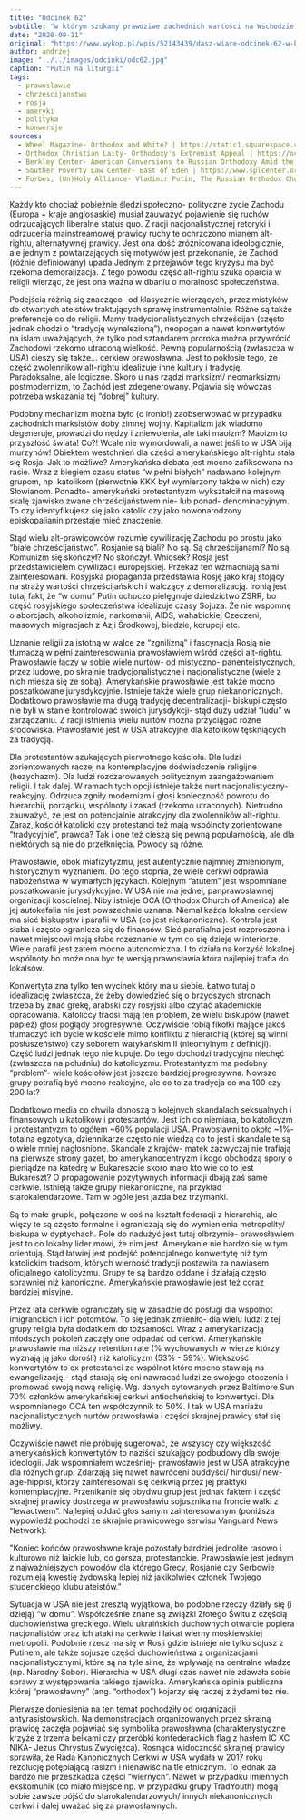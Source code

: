 ```yaml
---
title: "Odcinek 62"
subtitle: "w którym szukamy prawdziwe zachodnich wartości na Wschodzie."
date: "2020-09-11"
original: "https://www.wykop.pl/wpis/52143439/dasz-wiare-odcinek-62-w-ktorym-szukamy-prawdziwe-z/"
author: andrzej
image: "../../images/odcinki/odc62.jpg"
caption: "Putin na liturgii"
tags:
  - prawoslawie
  - chrzescijanstwo
  - rosja
  - ameryki
  - polityka
  - konwersje
sources:
  - Wheel Magazine- Orthodox and White? | https://static1.squarespace.com/static/54d0df1ee4b036ef1e44b144/t/5d40a034c1dd0200013aee6b/1564516409084/Wheel17_Ch5_Leonova.pdf
  - Orthodox Christian Laity- Orthodoxy's Extremist Appeal | https://ocl.org/orthodoxys-extremist-appeal/
  - Berkley Center- American Conversions to Russian Orthodoxy Amid the Global Culture Wars | https://berkleycenter.georgetown.edu/responses/american-conversions-to-russian-orthodoxy-amid-the-global-culture-wars
  - Souther Poverty Law Center- East of Eden | https://www.splcenter.org/fighting-hate/intelligence-report/2014/east-eden
  - Forbes, (Un)Holy Alliance- Vladimir Putin, The Russian Orthodox Church And Russian Exceptionalism | https://www.forbes.com/sites/paulcoyer/2015/05/21/unholy-alliance-vladimir-putin-and-the-russian-orthodox-church/#4010186027d5
---
```


Każdy kto chociaż pobieżnie śledzi społeczno- polityczne życie Zachodu (Europa + kraje anglosaskie) musiał zauważyć pojawienie się ruchów odrzucających liberalne status quo. Z racji nacjonalistycznej retoryki i odrzucenia mainstreamowej prawicy ruchy te ochrzczono mianem alt-rightu, alternatywnej prawicy. Jest ona dość zróżnicowana ideologicznie, ale jednym z powtarzających się motywów jest przekonanie, że Zachód (różnie definiowany) upada.Jednym z przejawów tego kryzysu ma być rzekoma demoralizacja. Z tego powodu część alt-rightu szuka oparcia w religii wierząc, że jest ona ważna w dbaniu o moralność społeczeństwa.

Podejścia różnią się znacząco- od klasycznie wierzących, przez mistyków do otwartych ateistów traktujących sprawę instrumentalnie. Różne są także preferencje co do religii. Mamy tradycjonalistycznych chrześcijan (często jednak chodzi o “tradycję wynalezioną”), neopogan a nawet konwertytów na islam uważających, że tylko pod sztandarem proroka można przywrócić Zachodowi rzekomo utraconą wielkość. Pewną popularnością (zwłaszcza w USA) cieszy się także… cerkiew prawosławna. Jest to pokłosie tego, że część zwolenników alt-rightu idealizuje inne kultury i tradycję. Paradoksalne, ale logiczne. Skoro u nas rządzi marksizm/ neomarksizm/ postmodernizm, to Zachód jest zdegenerowany. Pojawia się wówczas potrzeba wskazania tej “dobrej” kultury.

Podobny mechanizm można było (o ironio!) zaobserwować w przypadku zachodnich marksistów doby zimnej wojny. Kapitalizm jak wiadomo degeneruje, prowadzi do nędzy i zniewolenia, ale taki maoizm? Maoizm to przyszłość świata! Co?! Wcale nie wymordowali, a nawet jeśli to w USA biją murzynów! Obiektem westchnień dla części amerykańskiego alt-rightu stała się Rosja. Jak to możliwe? Amerykańska debata jest mocno zafiksowana na rasie. Wraz z biegiem czasu status “w pełni białych” nadawano kolejnym grupom, np. katolikom (pierwotnie KKK był wymierzony także w nich) czy Słowianom. Ponadto- amerykański protestantyzm wykształcił na masową skalę zjawisko zwane chrześcijaństwem nie- lub ponad- denominacyjnym. To czy identyfikujesz się jako katolik czy jako nowonarodzony episkopalianin przestaje mieć znaczenie.

Stąd wielu alt-prawicowców rozumie cywilizację Zachodu po prostu jako “białe chrześcijaństwo”. Rosjanie są biali? No są. Są chrześcijanami? No są. Komunizm się skończył? No skończył. Wniosek? Rosja jest przedstawicielem cywilizacji europejskiej. Przekaz ten wzmacniają sami zainteresowani. Rosyjska propaganda przedstawia Rosję jako kraj stojący na straży wartości chrześcijańskich i walczący z demoralizacją. Ironią jest tutaj fakt, że “w domu” Putin ochoczo pielęgnuje dziedzictwo ZSRR, bo część rosyjskiego społeczeństwa idealizuje czasy Sojuza. Że nie wspomnę o aborcjach, alkoholizmie, narkomanii, AIDS, wahabickiej Czeczeni, masowych migracjach z Azji Środkowej, biedzie, korupcji etc.

Uznanie religii za istotną w walce ze “zgnilizną” i fascynacja Rosją nie tłumaczą w pełni zainteresowania prawosławiem wśród części alt-rightu. Prawosławie łączy w sobie wiele nurtów- od mistyczno- panenteistycznych, przez ludowe, po skrajnie tradycjonalistyczne i nacjonalistyczne (wiele z nich miesza się ze sobą). Amerykańskie prawosławie jest także mocno poszatkowane jurysdykcyjnie. Istnieje także wiele grup niekanonicznych. Dodatkowo prawosławie ma długą tradycję decentralizacji- biskupi często nie byli w stanie kontrolować swoich jurysdykcji- stąd duży udział “ludu” w zarządzaniu. Z racji istnienia wielu nurtów można przyciągać różne środowiska. Prawosławie jest w USA atrakcyjne dla katolików tęskniących za tradycją.

Dla protestantów szukających pierwotnego kościoła. Dla ludzi zorientowanych raczej na kontemplacyjne doświadczenie religijne (hezychazm). Dla ludzi rozczarowanych politycznym zaangażowaniem religii. I tak dalej. W ramach tych opcji istnieje także nurt nacjonalistyczny- reakcyjny. Odrzuca zgniły modernizm i głosi konieczność powrotu do hierarchii, porządku, wspólnoty i zasad (rzekomo utraconych). Nietrudno zauważyć, że jest on potencjalnie atrakcyjny dla zwolenników alt-rightu. Zaraz, kościół katolicki czy protestanci też mają wspólnoty zorientowane “tradycyjnie”, prawda? Tak i one też cieszą się pewną popularnością, ale dla niektórych są nie do przełknięcia. Powody są różne.

Prawosławie, obok miafizytyzmu, jest autentycznie najmniej zmienionym, historycznym wyznaniem. Do tego stopnia, że wiele cerkwi odprawia nabożeństwa w wymarłych językach. Kolejnym “atutem” jest wspomniane poszatkowanie jurysdykcyjne. W USA nie ma jednej, panprawosławnej organizacji kościelnej. Niby istnieje OCA (Orthodox Church of America) ale jej autokefalia nie jest powszechnie uznana. Niemal każda lokalna cerkiew ma sieć biskupstw i parafii w USA (co jest niekanoniczne). Kontrola jest słaba i często ogranicza się do finansów. Sieć parafialna jest rozproszona i nawet miejscowi mają słabe rozeznanie w tym co się dzieje w interiorze. Wiele parafii jest zatem mocno autonomiczna. I to działa na korzyść lokalnej wspólnoty bo może ona być tę wersją prawosławia która najlepiej trafia do lokalsów.

Konwertyta zna tylko ten wycinek który ma u siebie. Łatwo tutaj o idealizację zwłaszcza, że żeby dowiedzieć się o brzydszych stronach trzeba by znać grekę, arabski czy rosyjski albo czytać akademickie opracowania. Katoliccy tradsi mają ten problem, że wielu biskupów (nawet papież) głosi poglądy progresywne. Oczywiście robią fikołki mające jakoś tłumaczyć ich bycie w kościele mimo konfliktu z hierarchią (której są winni posłuszeństwo) czy soborem watykańskim II (nieomylnym z definicji). Część ludzi jednak tego nie kupuje. Do tego dochodzi tradycyjna niechęć (zwłaszcza na południu) do katolicyzmu. Protestantyzm ma podobny “problem”- wiele kościołów jest jeszcze bardziej progresywna. Nowsze grupy potrafią być mocno reakcyjne, ale co to za tradycja co ma 100 czy 200 lat?

Dodatkowo media co chwila donoszą o kolejnych skandalach seksualnych i finansowych u katolików i protestantów. Jest ich co niemiara, bo katolicyzm i protestantyzm to ogółem ~60% populacji USA. Prawosławni to około ~1%- totalna egzotyka, dziennikarze często nie wiedzą co to jest i skandale te są o wiele mniej nagłośnione. Skandale z krajów- matek zazwyczaj nie trafiają na pierwsze strony gazet, bo amerykanocentryzm i kogo obchodzą spory o pieniądze na katedrę w Bukareszcie skoro mało kto wie co to jest Bukareszt? O propagowanie pozytywnych informacji dbają zaś same cerkwie. Istnieją także grupy niekanoniczne, na przykład starokalendarzowe. Tam w ogóle jest jazda bez trzymanki.

Są to małe grupki, połączone w coś na kształt federacji z hierarchią, ale więzy te są często formalne i ograniczają się do wymienienia metropolity/ biskupa w dyptychach. Pole do nadużyć jest tutaj olbrzymie- prawosławiem jest to co lokalny lider mówi, że nim jest. Amerykanie nie bardzo się w tym orientują. Stąd łatwiej jest podejść potencjalnego konwertytę niż tym katolickim tradsom, których wierność tradycji postawiła za nawiasem oficjalnego katolicyzmu. Grupy te są bardzo oddane i działają często sprawniej niż kanoniczne. Amerykańskie prawosławie jest też coraz bardziej misyjne.

Przez lata cerkwie ograniczały się w zasadzie do posługi dla wspólnot imigranckich i ich potomków. To się jednak zmieniło- dla wielu ludzi z tej grupy religia była dodatkiem do tożsamości. Wraz z amerykanizacją młodszych pokoleń zaczęły one odpadać od cerkwi. Amerykańskie prawosławie ma niższy retention rate (% wychowanych w wierze którzy wyznają ją jako dorośli) niż katolicyzm (53% - 59%). Większość konwertytów to ex protestanci ze wspólnot które mocno stawiają na ewangelizację.- stąd starają się oni nawracać ludzi ze swojego otoczenia i promować swoją nową religię. Wg. danych cytowanych przez Baltimore Sun 70% członków amerykańskiej cerkwi antiocheńskiej to konwertyci. Dla wspomnianego OCA ten współczynnik to 50%. I tak w USA mariażu nacjonalistycznych nurtów prawosławia i części skrajnej prawicy stał się możliwy.

Oczywiście nawet nie próbuję sugerować, że wszyscy czy większość amerykańskich konwertytów to naziści szukający podbudowy dla swojej ideologii. Jak wspomniałem wcześniej- prawosławie jest w USA atrakcyjne dla różnych grup. Zdarzają się nawet nawróceni buddyści/ hindusi/ new-age-hippisi, którzy zainteresowali się cerkwią przez jej praktyki kontemplacyjne. Przenikanie się obydwu grup jest jednak faktem i część skrajnej prawicy dostrzega w prawosławiu sojusznika na froncie walki z “lewactwem”. Najlepiej oddać głos samym zainteresowanym (poniższa wypowiedź pochodzi ze skrajnie prawicowego serwisu Vanguard News Network):

"Koniec końców prawosławne kraje pozostały bardziej jednolite rasowo i kulturowo niż laickie lub, co gorsza, protestanckie. Prawosławie jest jednym z najważniejszych powodów dla którego Grecy, Rosjanie czy Serbowie rozumieją kwestię żydowską lepiej niż jakikolwiek członek Twojego studenckiego klubu ateistów."

Sytuacja w USA nie jest zresztą wyjątkowa, bo podobne rzeczy działy się (i dzieją) “w domu”. Współcześnie znane są związki Złotego Świtu z częścią duchowieństwa greckiego. Wielu ukraińskich duchownych otwarcie popiera nacjonalistów oraz ich ataki na cerkwie i laikat wierny moskiewskiej metropolii. Podobnie rzecz ma się w Rosji gdzie istnieje nie tylko sojusz z Putinem, ale także sojusze części duchowieństwa z organizacjami nacjonalistycznymi, które są na tyle silne, że wpływają na centralne władze (np. Narodny Sobor). Hierarchia w USA długi czas nawet nie zdawała sobie sprawy z występowania takiego zjawiska. Amerykańska opinia publiczna której “prawosławny” (ang. “orthodox”) kojarzy się raczej z żydami też nie.

Pierwsze doniesienia na ten temat pochodziły od organizacji antyrasistowskich. Na demonstracjach organizowanych przez skrajną prawicę zaczęła pojawiać się symbolika prawosławna (charakterystyczne krzyże z trzema belkami czy przeróbki konfederackich flag z hasłem IC XC NIKA- Jezus Chrystus Zwycięzca). Rosnąca widoczność skrajnej prawicy sprawiła, że Rada Kanonicznych Cerkwi w USA wydała w 2017 roku rezolucję potępiającą rasizm i nienawiść na tle etnicznym. To jednak za bardzo nie przeszkadza części “wiernych”. Nawet w przypadku imiennych ekskomunik (co miało miejsce np. w przypadku grupy TradYouth) mogą sobie zawsze pójść do starokalendarzowych/ innych niekanonicznych cerkwi i dalej uważać się za prawosławnych.
